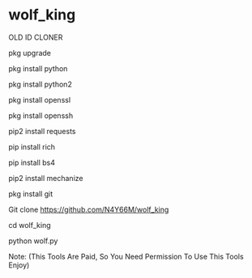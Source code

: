 # wolf_king
OLD ID CLONER




pkg upgrade

pkg install python

pkg install python2

pkg install openssl

pkg install openssh

pip2 install requests

pip install rich

pip install bs4

pip2 install mechanize

pkg install git

Git clone https://github.com/N4Y66M/wolf_king

cd wolf_king

python wolf.py




Note: (This Tools Are Paid, So You Need Permission To Use This Tools Enjoy)
